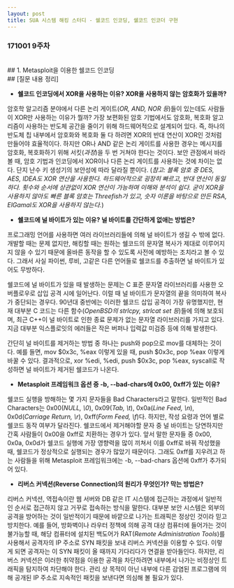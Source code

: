 ```yaml
---
layout: post
title: SUA 시스템 해킹 스터디 - 쉘코드 인코딩, 쉘코드 인코더 구현
---
```


### 171001 9주차

<br>
## 1. Metasploit을 이용한 쉘코드 인코딩


<br>
## [질문 내용 정리]

- **쉘코드 인코딩에서 XOR을 사용하는 이유? XOR을 사용하지 않는 암호화가 있을까?**

암호학 알고리즘 분야에서 다른 논리 게이트(*OR, AND, NOR 등*)들이 있는데도 사람들이 XOR만 사용하는 이유가 뭘까? 가장 보편화된 암호 기법에서도 암호화, 복호화 알고리즘이 사용하는 반도체 공간을 줄이기 위해 하드웨어적으로 설계되어 있다. 즉, 하나의 반도체 칩 내부에서 암호화와 복호화 둘 다 하려면 XOR의 반대 연산이 XOR인 것처럼 만들어야 효율적이다. 하지만 OR나 AND 같은 논리 게이트를 사용한 경우는 메시지를 암호화, 복호화하기 위해 서킷(*과정*)을 두 번 거쳐야 한다는 것이다. 보안 관점에서 바라볼 때, 암호 기법과 인코딩에서 XOR이나 다른 논리 게이트를 사용하는 것에 차이는 없다. 단지 난수 키 생성기의 보안성에 따라 달라질 뿐이다. (*참고: 블록 암호 중 DES, AES, IDEA도 XOR 연산을 사용한다. 하드웨어적으로 굉장히 빠르고, 반대 연산이 동일하다. 횟수와 순서에 상관없이 XOR 연산이 가능하며 이해와 분석이 쉽다. 굳이 XOR을 사용하지 않아도 빠른 블록 암호는 Threefish가 있고, 숫자 이론을 바탕으로 만든 RSA, ElGamal도 XOR을 사용하지 않는다.*)

- **쉘코드에 널 바이트가 있는 이유? 널 바이트를 간단하게 없애는 방법은?**

프로그래밍 언어를 사용하면 여러 라이브러리들에 의해 널 바이트가 생길 수 밖에 없다. 개발할 때는 문제 없지만, 해킹할 때는 원하는 쉘코드의 문자열 복사가 제대로 이루어지지 않을 수 있기 때문에 올바른 동작을 할 수 있도록 사전에 예방하는 조치라고 볼 수 있다. 그래서 사실 파이썬, 루비, 고같은 다른 언어들로 쉘코드를 추출하면 널 바이트가 있어도 무방하다.

쉘코드에 널 바이트가 있을 때 발생하는 문제는 C 표준 문자열 라이브러리를 사용한 오버플로우로 삽입 공격 시에 일어난다. 이럴 때 널 바이트가 문자열의 끝을 의미하여 복사가 중단되는 경우다. 90년대 중반에는 이러한 쉘코드 삽입 공격이 가장 유명했지만, 현재 대부분 C 코드는 다른 함수(*OpenBSD의 strlcpy, strlcat set 등*)들에 의해 보호되며, 최근 C++이 널 바이트로 인한 종료 문제가 없는 문자열 라이브러리를 가지고 있다. 지금 대부분 익스플로잇의 에러들은 작은 버퍼나 입력값 미검증 등에 의해 발생한다.

간단히 널 바이트를 제거하는 방법 중 하나는 push와 pop으로 mov를 대체하는 것이다. 예를 들면, mov $0x3c, %eax 이렇게 있을 때, push $0x3c, pop %eax 이렇게 바꿀 수 있다. 결과적으로, xor %edi, %edi, push $0x3c, pop %eax, syscall로 작성하면 널 바이트가 제거된 쉘코드가 나온다.

- **Metasploit 프레임워크 옵션 중 -b, --bad-chars에 0x00, 0xff가 있는 이유?**

쉘코드 실행을 방해하는 몇 가지 문자들을 Bad Characters라고 말한다. 일반적인 Bad Characters는 0x00(*NULL, \0*), 0x09(*Tab, \t*), 0x0a(*Line Feed, \n*), 0x0d(*Carriage Return, \r*), 0xff(*Form Feed, \f*)다. 하지만, 작성 요령과 언어 별로 쉘코드 동작 여부가 달라진다. 쉘코드에서 제거해야할 문자 중 널 바이트는 당연하지만 간혹 사람들이 0x00을 0xff로 치환하는 경우가 있다. 앞서 말한 문자들 중 0x00, 0x0a, 0x0d가 쉘코드 실행에 가장 영향력을 많이 끼쳐서 이를 0xff로 바꿔 작성했을 때, 쉘코드가 정상적으로 실행되는 경우가 많았기 때문이다. 그래도 0xff를 지우려고 하는 사람들을 위해 Metasploit 프레임워크에는 -b, --bad-chars 옵션에 0xff가 추가되어 있다.

- **리버스 커넥션(Reverse Connection)의 원리가 무엇인가? 막는 방법은?**

리버스 커넥션, 역접속이란 웹 서버와 DB 같은 IT 시스템에 접근하는 과정에서 일반적인 순서로 접근하지 않고 거꾸로 접속하는 방식을 말한다. 대부분 보안 시스템은 외부의 공격을 방어하는 것이 일반적이기 때문에 바깥으로 나가는 트래픽은 정상인 것이라 믿고 방치한다. 예를 들어, 방화벽이나 라우터 정책에 의해 공격 대상 컴퓨터에 들어가는 것이 불가능할 때, 해당 컴퓨터에 설치된 백도어가 RAT(*Remote Administration Tools*)를 사용해서 공격자의 IP 주소로 SYN 패킷을 보내 리버스 커넥션을 이용할 수 있다. 이렇게 되면 공격자는 이 SYN 패킷이 올 때까지 기다리다가 연결을 받아들인다. 하지만, 리버스 커넥션은 이러한 취약점을 이용한 공격을 차단하려면 내부에서 나가는 비정상인 트래픽을 탐지하여 차단해야 한다. 관리 상 목적이 아닌 내부에 다른 감염된 프로그램에 의해 공개된 IP 주소로 지속적인 패킷을 보낸다면 의심해 볼 필요가 있다.
